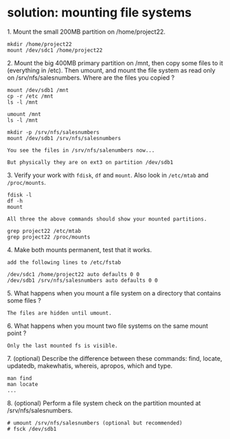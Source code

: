 # solution: mounting file systems

1\. Mount the small 200MB partition on /home/project22.

    mkdir /home/project22
    mount /dev/sdc1 /home/project22

2\. Mount the big 400MB primary partition on /mnt, then copy some files
to it (everything in /etc). Then umount, and mount the file system as
read only on /srv/nfs/salesnumbers. Where are the files you copied ?

    mount /dev/sdb1 /mnt
    cp -r /etc /mnt
    ls -l /mnt

    umount /mnt
    ls -l /mnt

    mkdir -p /srv/nfs/salesnumbers
    mount /dev/sdb1 /srv/nfs/salesnumbers

    You see the files in /srv/nfs/salenumbers now...

    But physically they are on ext3 on partition /dev/sdb1

3\. Verify your work with `fdisk`, `df` and `mount`. Also look in
`/etc/mtab` and `/proc/mounts`.

    fdisk -l
    df -h
    mount

    All three the above commands should show your mounted partitions.

    grep project22 /etc/mtab
    grep project22 /proc/mounts

4\. Make both mounts permanent, test that it works.

    add the following lines to /etc/fstab

    /dev/sdc1 /home/project22 auto defaults 0 0
    /dev/sdb1 /srv/nfs/salesnumbers auto defaults 0 0

5\. What happens when you mount a file system on a directory that
contains some files ?

    The files are hidden until umount.

6\. What happens when you mount two file systems on the same mount point
?

    Only the last mounted fs is visible.

7\. (optional) Describe the difference between these commands: find,
locate, updatedb, makewhatis, whereis, apropos, which and type.

    man find
    man locate
    ...

8\. (optional) Perform a file system check on the partition mounted at
/srv/nfs/salesnumbers.

    # umount /srv/nfs/salesnumbers (optional but recommended)
    # fsck /dev/sdb1
